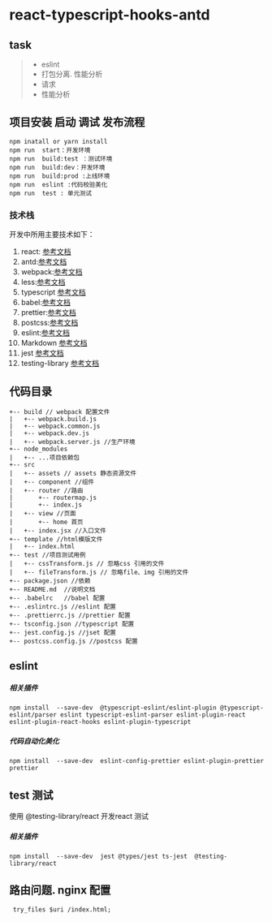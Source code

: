 # react-typescript-hooks-antd

## task

> -   eslint 
> -   打包分离.  性能分析
> -   请求 
> -   性能分析



## 项目安装 启动 调试 发布流程

```bush
npm inatall or yarn install
npm run  start：开发环境
npm run  build:test ：测试环境
npm run  build:dev：开发环境
npm run  build:prod :上线环境
npm run  eslint :代码校验美化
npm run  test : 单元测试

```


### 技术栈
开发中所用主要技术如下：

1. react: [参考文档](https://reactjs.org/)
2. antd:[参考文档](https://ant.design)
3. webpack:[参考文档](https://webpack.js.org/)
4. less:[参考文档](http://lesscss.org/)
5. typescript [参考文档](http://www.typescriptlang.org/)
6. babel:[参考文档](https://babeljs.io/)
7. prettier:[参考文档](https://prettier.io/)
8. postcss:[参考文档](https://www.postcss.com.cn/)
9. eslint:[参考文档](https://eslint.org/)
10. Markdown [参考文档](https://maxiang.io)
10. jest [参考文档](https://jestjs.io/zh-Hans)
11. testing-library [参考文档](https://testing-library.com/) 

## 代码目录
```
+-- build // webpack 配置文件 
|   +-- webpack.build.js
|   +-- webpack.common.js
|   +-- webpack.dev.js
|   +-- webpack.server.js //生产环境
+-- node_modules
|   +-- ...项目依赖包
+-- src
|   +-- assets // assets 静态资源文件
|   +-- component //组件
|   +-- router //路由
|       +-- routermap.js
|       +-- index.js
|   +-- view //页面
|       +-- home 首页
|   +-- index.jsx //入口文件
+-- template //html模版文件
|   +-- index.html
+-- test //项目测试用例
|   +-- cssTransform.js // 忽略css 引用的文件
|   +-- fileTransform.js // 忽略file、img 引用的文件
+-- package.json //依赖
+-- README.md  //说明文档
+-- .babelrc   //babel 配置
+-- .eslintrc.js //eslint 配置
+-- .prettierrc.js //prettier 配置
+-- tsconfig.json //typescript 配置
+-- jest.config.js //jset 配置
+-- postcss.config.js //postcss 配置
```




## eslint 

##### 相关插件

``` shell
npm install  --save-dev  @typescript-eslint/eslint-plugin @typescript-eslint/parser eslint typescript-eslint-parser eslint-plugin-react eslint-plugin-react-hooks eslint-plugin-typescript
```

#####  代码自动化美化
``` shell
npm install  --save-dev  eslint-config-prettier eslint-plugin-prettier prettier 
```

##  test 测试 
使用 @testing-library/react 开发react 测试

##### 相关插件

``` shell
npm install  --save-dev  jest @types/jest ts-jest  @testing-library/react
```


##   路由问题.  nginx 配置
    
```shell
 try_files $uri /index.html;
```